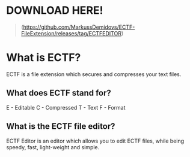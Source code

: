 # DOWNLOAD HERE!
> (https://github.com/MarkussDemidovs/ECTF-FileExtension/releases/tag/ECTFEDITOR)

# What is ECTF?
ECTF is a file extension which secures and compresses your text files.

## What does ECTF stand for?
E - Editable C - Compressed T - Text F - Format

## What is the ECTF file editor?
ECTF Editor is an editor which allows you to edit ECTF files, while being speedy, fast, light-weight and simple.
